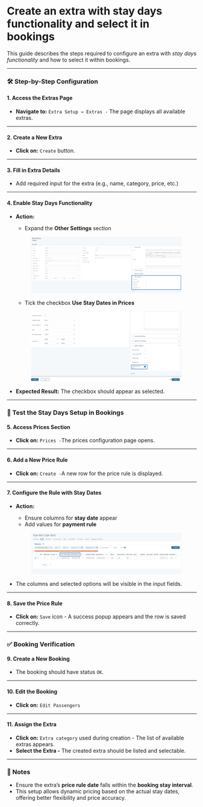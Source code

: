 # Create an extra with stay days functionality and select it in bookings

This guide describes the steps required to configure an extra with _stay days functionality_ and how to select it within bookings.

***

### 🛠 Step-by-Step Configuration

#### 1. Access the Extras Page

* **Navigate to:** `Extra Setup → Extras -` The page displays all available extras.

***

#### 2. Create a New Extra

* **Click on:** `Create` button.

***

#### 3. Fill in Extra Details

* Add required input for the extra (e.g., name, category, price, etc.)

***

#### 4. Enable Stay Days Functionality

*   **Action:**

    * Expand the **Other Settings** section

    <figure><img src="../../.gitbook/assets/image (1) (1) (1) (1) (1) (1) (1) (1) (1).png" alt=""><figcaption></figcaption></figure>

    * Tick the checkbox **Use Stay Dates in Prices**

    <figure><img src="../../.gitbook/assets/image (2) (1) (1) (1) (1) (1) (1) (1).png" alt=""><figcaption></figcaption></figure>
* **Expected Result:** The checkbox should appear as selected.

***

### 🧪 Test the Stay Days Setup in Bookings

#### 5. Access Prices Section

* **Click on:** `Prices -`The prices configuration page opens.

***

#### 6. Add a New Price Rule

* **Click on:** `Create -`A new row for the price rule is displayed.

***

#### 7. Configure the Rule with Stay Dates

*   **Action:**

    * Ensure columns for **stay date** appear
    * Add values for **payment rule**

    <figure><img src="../../.gitbook/assets/image (3) (1) (1) (1) (1) (1) (1).png" alt=""><figcaption></figcaption></figure>
* The columns and selected options will be visible in the input fields.

***

#### 8. Save the Price Rule

* **Click on:** `Save` icon - A success popup appears and the row is saved correctly.

***

### ✅ Booking Verification

#### 9. Create a New Booking

* The booking should have status `OK`.

***

#### 10. Edit the Booking

* **Click on:** `Edit Passengers`

***

#### 11. Assign the Extra

* **Click on:** `Extra category` used during creation -  The list of available extras appears.
* **Select the Extra -** The created extra should be listed and selectable.

***

### 📌 Notes

* Ensure the extra’s **price rule date** falls within the **booking stay interval**.
* This setup allows dynamic pricing based on the actual stay dates, offering better flexibility and price accuracy.
